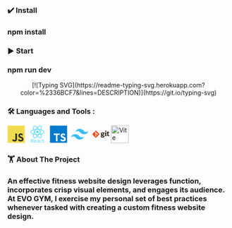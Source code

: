 ### ✔️ Install

<h3>
npm install
</h3>

### ▶️ Start

<h3>
npm run dev
</h3>

<div id="header" align="center">
[![Typing SVG](https://readme-typing-svg.herokuapp.com?color=%2336BCF7&lines=DESCRIPTION)](https://git.io/typing-svg)
</div>

### :hammer_and_wrench: Languages and Tools :
<div>
  <img src="https://github.com/devicons/devicon/blob/master/icons/javascript/javascript-original.svg" title="JavaScript" alt="JavaScript" width="40" height="40"/>&nbsp;
  <img src="https://github.com/devicons/devicon/blob/master/icons/react/react-original-wordmark.svg" title="React" alt="React" width="40" height="40"/>&nbsp;
  <img src="https://github.com/devicons/devicon/blob/master/icons/typescript/typescript-original.svg" title="TypeScript" alt="TypeScript" width="40" height="40"/>&nbsp;
  <img src="https://github.com/devicons/devicon/blob/master/icons/tailwindcss/tailwindcss-plain.svg" title="TailWind" alt="TailWind" width="40" height="40"/>&nbsp;
  <img src="https://github.com/devicons/devicon/blob/master/icons/git/git-original-wordmark.svg" title="Git" **alt="Git" width="40" height="40"/>
  <img src="https://www.svgrepo.com/show/374167/vite.svg" title="Vite" **alt="Vite" width="40" height="40"/>
</div>

### 🏋️ About The Project
<div id="body" align="stretch">
 <h3>
An effective fitness website design leverages function, incorporates crisp visual elements, and engages its audience. At EVO GYM, 
I exercise my personal set of best practices whenever tasked with creating a custom fitness website design. 
 </h3>
